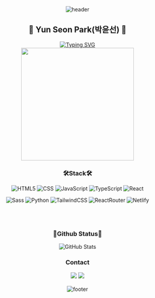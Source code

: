 <div align="center">
  <img src="https://capsule-render.vercel.app/api?type=shark&text=Welcome%20to%20my%20Github!&fontSize=30&animation=blink&color=FFF5DD&height=100&fontColor=F2932D" alt="header">
  <h2>👻 Yun Seon Park(박윤선) 👻</h2>
<a href="https://git.io/typing-svg"><img src="https://readme-typing-svg.demolab.com?font=Noto+Sans&weight=500&pause=1000&color=5A5A5A&width=450&lines=Hi!+%F0%9F%96%90%EF%B8%8F+I'm+Yunseon+Park%2C+a+front-end+developer." alt="Typing SVG" /></a>
<br>
<img src="https://github.com/user-attachments/assets/7c850b8e-0431-4b0f-a2f5-b4c2abd1a0f9" width="300px"/>


<br>


  <h3>🛠️Stack🛠️</h3>
  <p>
    <img src="https://img.shields.io/badge/HTML5-E34F26?style=for-the-badge&logo=html5&logoColor=white" alt="HTML5">
    <img src="https://img.shields.io/badge/CSS-239120?&style=for-the-badge&logo=css3&logoColor=white" alt="CSS">
    <img src="https://img.shields.io/badge/JavaScript-F7DF1E?style=for-the-badge&logo=JavaScript&logoColor=white" alt="JavaScript">
    <img src="https://img.shields.io/badge/TypeScript-007ACC?style=for-the-badge&logo=typescript&logoColor=white" alt="TypeScript">    
     <img src="https://img.shields.io/badge/React-20232A?style=for-the-badge&logo=react&logoColor=61DAFB" alt="React">    
  </p>

  <p>
    <img src="https://img.shields.io/badge/Sass-CC6699?style=for-the-badge&logo=sass&logoColor=white" alt="Sass">
    <img src="https://img.shields.io/badge/Python-14354C?style=for-the-badge&logo=python&logoColor=white" alt="Python">
    <img src="https://img.shields.io/badge/Tailwind_CSS-38B2AC?style=for-the-badge&logo=tailwind-css&logoColor=white" alt="TailwindCSS">
    <img src="https://img.shields.io/badge/React_Router-CA4245?style=for-the-badge&logo=react-router&logoColor=white" alt="ReactRouter">
    <img src="https://img.shields.io/badge/Netlify-00C7B7?style=for-the-badge&logo=netlify&logoColor=white" alt="Netlify">
  </p>

  <br>
<br>
  <h3>💛Github Status💛</h3>
  <p>
    <img src="https://github-readme-stats.vercel.app/api?username=YSP97&hide=contribs,prs&show_icons=true&bg_color=FFEEC1&title_color=F2A65C&icon_color=F2A65C&text_color=787878" alt="GitHub Stats">
  </p>

  <h3>Contact</h3>
  <a href="mailto:pus9717@gmail.com"><img src="https://img.shields.io/badge/Gmail-D14836?style=for-the-badge&logo=gmail&logoColor=white"/></a>
  <a href="https://opaque-parade-b25.notion.site/c7e2c7c4929442b986ef2e1e3d668b8e?pvs=74"><img src="https://img.shields.io/badge/Notion-%23000000.svg?style=for-the-badge&logo=notion&logoColor=white"/></a>


  <br>
  <br>
  <img src="https://capsule-render.vercel.app/api?type=shark&animation=blink&color=FFF5DD&height=100" alt="footer">
  
</div>
